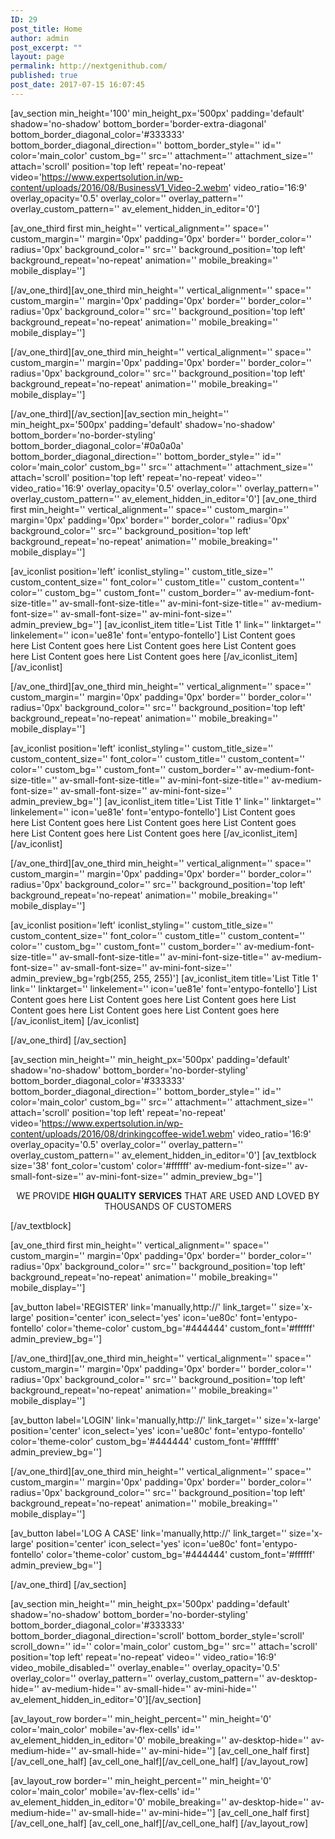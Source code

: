```yaml
---
ID: 29
post_title: Home
author: admin
post_excerpt: ""
layout: page
permalink: http://nextgenithub.com/
published: true
post_date: 2017-07-15 16:07:45
---
```

[av_section min_height='100' min_height_px='500px' padding='default' shadow='no-shadow' bottom_border='border-extra-diagonal' bottom_border_diagonal_color='#333333' bottom_border_diagonal_direction='' bottom_border_style='' id='' color='main_color' custom_bg='' src='' attachment='' attachment_size='' attach='scroll' position='top left' repeat='no-repeat' video='https://www.expertsolution.in/wp-content/uploads/2016/08/BusinessV1_Video-2.webm' video_ratio='16:9' overlay_opacity='0.5' overlay_color='' overlay_pattern='' overlay_custom_pattern='' av_element_hidden_in_editor='0']

[av_one_third first min_height='' vertical_alignment='' space='' custom_margin='' margin='0px' padding='0px' border='' border_color='' radius='0px' background_color='' src='' background_position='top left' background_repeat='no-repeat' animation='' mobile_breaking='' mobile_display='']

[/av_one_third][av_one_third min_height='' vertical_alignment='' space='' custom_margin='' margin='0px' padding='0px' border='' border_color='' radius='0px' background_color='' src='' background_position='top left' background_repeat='no-repeat' animation='' mobile_breaking='' mobile_display='']

[/av_one_third][av_one_third min_height='' vertical_alignment='' space='' custom_margin='' margin='0px' padding='0px' border='' border_color='' radius='0px' background_color='' src='' background_position='top left' background_repeat='no-repeat' animation='' mobile_breaking='' mobile_display='']

[/av_one_third][/av_section][av_section min_height='' min_height_px='500px' padding='default' shadow='no-shadow' bottom_border='no-border-styling' bottom_border_diagonal_color='#0a0a0a' bottom_border_diagonal_direction='' bottom_border_style='' id='' color='main_color' custom_bg='' src='' attachment='' attachment_size='' attach='scroll' position='top left' repeat='no-repeat' video='' video_ratio='16:9' overlay_opacity='0.5' overlay_color='' overlay_pattern='' overlay_custom_pattern='' av_element_hidden_in_editor='0']
[av_one_third first min_height='' vertical_alignment='' space='' custom_margin='' margin='0px' padding='0px' border='' border_color='' radius='0px' background_color='' src='' background_position='top left' background_repeat='no-repeat' animation='' mobile_breaking='' mobile_display='']

[av_iconlist position='left' iconlist_styling='' custom_title_size='' custom_content_size='' font_color='' custom_title='' custom_content='' color='' custom_bg='' custom_font='' custom_border='' av-medium-font-size-title='' av-small-font-size-title='' av-mini-font-size-title='' av-medium-font-size='' av-small-font-size='' av-mini-font-size='' admin_preview_bg='']
[av_iconlist_item title='List Title 1' link='' linktarget='' linkelement='' icon='ue81e' font='entypo-fontello']
List Content goes here List Content goes here List Content goes here List Content goes here List Content goes here List Content goes here
[/av_iconlist_item]
[/av_iconlist]

[/av_one_third][av_one_third min_height='' vertical_alignment='' space='' custom_margin='' margin='0px' padding='0px' border='' border_color='' radius='0px' background_color='' src='' background_position='top left' background_repeat='no-repeat' animation='' mobile_breaking='' mobile_display='']

[av_iconlist position='left' iconlist_styling='' custom_title_size='' custom_content_size='' font_color='' custom_title='' custom_content='' color='' custom_bg='' custom_font='' custom_border='' av-medium-font-size-title='' av-small-font-size-title='' av-mini-font-size-title='' av-medium-font-size='' av-small-font-size='' av-mini-font-size='' admin_preview_bg='']
[av_iconlist_item title='List Title 1' link='' linktarget='' linkelement='' icon='ue81e' font='entypo-fontello']
List Content goes here List Content goes here List Content goes here List Content goes here List Content goes here List Content goes here
[/av_iconlist_item]
[/av_iconlist]

[/av_one_third][av_one_third min_height='' vertical_alignment='' space='' custom_margin='' margin='0px' padding='0px' border='' border_color='' radius='0px' background_color='' src='' background_position='top left' background_repeat='no-repeat' animation='' mobile_breaking='' mobile_display='']

[av_iconlist position='left' iconlist_styling='' custom_title_size='' custom_content_size='' font_color='' custom_title='' custom_content='' color='' custom_bg='' custom_font='' custom_border='' av-medium-font-size-title='' av-small-font-size-title='' av-mini-font-size-title='' av-medium-font-size='' av-small-font-size='' av-mini-font-size='' admin_preview_bg='rgb(255, 255, 255)']
[av_iconlist_item title='List Title 1' link='' linktarget='' linkelement='' icon='ue81e' font='entypo-fontello']
List Content goes here List Content goes here List Content goes here List Content goes here List Content goes here List Content goes here
[/av_iconlist_item]
[/av_iconlist]

[/av_one_third]
[/av_section]

[av_section min_height='' min_height_px='500px' padding='default' shadow='no-shadow' bottom_border='no-border-styling' bottom_border_diagonal_color='#333333' bottom_border_diagonal_direction='' bottom_border_style='' id='' color='main_color' custom_bg='' src='' attachment='' attachment_size='' attach='scroll' position='top left' repeat='no-repeat' video='https://www.expertsolution.in/wp-content/uploads/2016/08/drinkingcoffee-wide1.webm' video_ratio='16:9' overlay_opacity='0.5' overlay_color='' overlay_pattern='' overlay_custom_pattern='' av_element_hidden_in_editor='0']
[av_textblock size='38' font_color='custom' color='#ffffff' av-medium-font-size='' av-small-font-size='' av-mini-font-size='' admin_preview_bg='']
<p class="av-special-heading-tag " style="text-align: center;">WE PROVIDE <strong>HIGH QUALITY</strong> <strong>SERVICES</strong> THAT ARE USED AND LOVED BY THOUSANDS OF CUSTOMERS</p>
[/av_textblock]

[av_one_third first min_height='' vertical_alignment='' space='' custom_margin='' margin='0px' padding='0px' border='' border_color='' radius='0px' background_color='' src='' background_position='top left' background_repeat='no-repeat' animation='' mobile_breaking='' mobile_display='']

[av_button label='REGISTER' link='manually,http://' link_target='' size='x-large' position='center' icon_select='yes' icon='ue80c' font='entypo-fontello' color='theme-color' custom_bg='#444444' custom_font='#ffffff' admin_preview_bg='']

[/av_one_third][av_one_third min_height='' vertical_alignment='' space='' custom_margin='' margin='0px' padding='0px' border='' border_color='' radius='0px' background_color='' src='' background_position='top left' background_repeat='no-repeat' animation='' mobile_breaking='' mobile_display='']

[av_button label='LOGIN' link='manually,http://' link_target='' size='x-large' position='center' icon_select='yes' icon='ue80c' font='entypo-fontello' color='theme-color' custom_bg='#444444' custom_font='#ffffff' admin_preview_bg='']

[/av_one_third][av_one_third min_height='' vertical_alignment='' space='' custom_margin='' margin='0px' padding='0px' border='' border_color='' radius='0px' background_color='' src='' background_position='top left' background_repeat='no-repeat' animation='' mobile_breaking='' mobile_display='']

[av_button label='LOG A CASE' link='manually,http://' link_target='' size='x-large' position='center' icon_select='yes' icon='ue80c' font='entypo-fontello' color='theme-color' custom_bg='#444444' custom_font='#ffffff' admin_preview_bg='']

[/av_one_third]
[/av_section]

[av_section min_height='' min_height_px='500px' padding='default' shadow='no-shadow' bottom_border='no-border-styling' bottom_border_diagonal_color='#333333' bottom_border_diagonal_direction='scroll' bottom_border_style='scroll' scroll_down='' id='' color='main_color' custom_bg='' src='' attach='scroll' position='top left' repeat='no-repeat' video='' video_ratio='16:9' video_mobile_disabled='' overlay_enable='' overlay_opacity='0.5' overlay_color='' overlay_pattern='' overlay_custom_pattern='' av-desktop-hide='' av-medium-hide='' av-small-hide='' av-mini-hide='' av_element_hidden_in_editor='0'][/av_section]

[av_layout_row border='' min_height_percent='' min_height='0' color='main_color' mobile='av-flex-cells' id='' av_element_hidden_in_editor='0' mobile_breaking='' av-desktop-hide='' av-medium-hide='' av-small-hide='' av-mini-hide='']
[av_cell_one_half first][/av_cell_one_half] [av_cell_one_half][/av_cell_one_half]
[/av_layout_row]

[av_layout_row border='' min_height_percent='' min_height='0' color='main_color' mobile='av-flex-cells' id='' av_element_hidden_in_editor='0' mobile_breaking='' av-desktop-hide='' av-medium-hide='' av-small-hide='' av-mini-hide='']
[av_cell_one_half first][/av_cell_one_half] [av_cell_one_half][/av_cell_one_half]
[/av_layout_row]